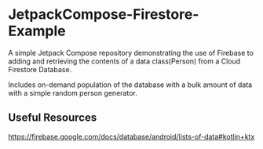 # JetpackCompose-Firestore-Example
A simple Jetpack Compose repository demonstrating the use of Firebase to adding and retrieving the contents of a data class(Person) from a Cloud Firestore Database. 

Includes on-demand population of the database with a bulk amount of data with a simple random person generator.

## Useful Resources
https://firebase.google.com/docs/database/android/lists-of-data#kotlin+ktx
